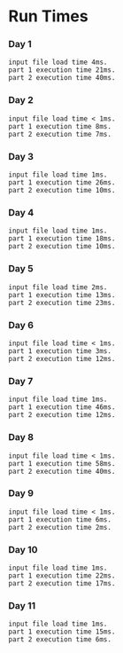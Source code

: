 # Run Times

### Day 1

```
input file load time 4ms.
part 1 execution time 21ms.
part 2 execution time 40ms.
```

### Day 2

```
input file load time < 1ms.
part 1 execution time 8ms.
part 2 execution time 7ms.
```

### Day 3

```
input file load time 1ms.
part 1 execution time 26ms.
part 2 execution time 10ms.
```

### Day 4

```
input file load time 1ms.
part 1 execution time 18ms.
part 2 execution time 10ms.
```

### Day 5

```
input file load time 2ms.
part 1 execution time 13ms.
part 2 execution time 23ms.
```

### Day 6

```
input file load time < 1ms.
part 1 execution time 3ms.
part 2 execution time 12ms.
```

### Day 7

```
input file load time 1ms.
part 1 execution time 46ms.
part 2 execution time 12ms.
```

### Day 8

```
input file load time < 1ms.
part 1 execution time 58ms.
part 2 execution time 40ms.
```

### Day 9

```
input file load time < 1ms.
part 1 execution time 6ms.
part 2 execution time 2ms.
```

### Day 10

```
input file load time 1ms.
part 1 execution time 22ms.
part 2 execution time 17ms.
```

### Day 11

```
input file load time 1ms.
part 1 execution time 15ms.
part 2 execution time 6ms.
```
